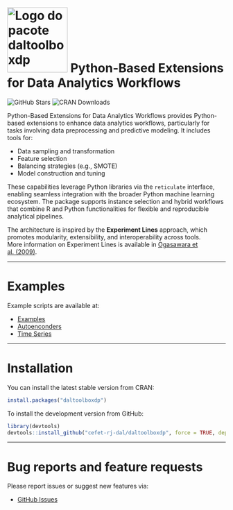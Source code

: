 
<!-- README.md is generated from README.Rmd. Please edit that file -->

# <img src='https://raw.githubusercontent.com/cefet-rj-dal/daltoolboxdp/master/inst/logo.png' alt='Logo do pacote daltoolboxdp' align='centre' height='150' width='139'/> Python-Based Extensions for Data Analytics Workflows

<!-- badges: start -->

![GitHub
Stars](https://img.shields.io/github/stars/cefet-rj-dal/daltoolboxdp?logo=Github)
![CRAN Downloads](https://cranlogs.r-pkg.org/badges/daltoolboxdp)
<!-- badges: end -->

Python-Based Extensions for Data Analytics Workflows provides
Python-based extensions to enhance data analytics workflows,
particularly for tasks involving data preprocessing and predictive
modeling. It includes tools for:

- Data sampling and transformation  
- Feature selection  
- Balancing strategies (e.g., SMOTE)  
- Model construction and tuning

These capabilities leverage Python libraries via the `reticulate`
interface, enabling seamless integration with the broader Python machine
learning ecosystem. The package supports instance selection and hybrid
workflows that combine R and Python functionalities for flexible and
reproducible analytical pipelines.

The architecture is inspired by the **Experiment Lines** approach, which
promotes modularity, extensibility, and interoperability across tools.  
More information on Experiment Lines is available in [Ogasawara et
al. (2009)](https://doi.org/10.1007/978-3-642-02279-1_20).

------------------------------------------------------------------------

# Examples

Example scripts are available at:

- [Examples](https://github.com/cefet-rj-dal/daltoolboxdp/tree/main/examples)
- [Autoenconders](https://github.com/cefet-rj-dal/daltoolboxdp/tree/main/autoencoder)
- [Time
  Series](https://github.com/cefet-rj-dal/daltoolboxdp/tree/main/timeseries)

------------------------------------------------------------------------

# Installation

You can install the latest stable version from CRAN:

``` r
install.packages("daltoolboxdp")
```

To install the development version from GitHub:

``` r
library(devtools)
devtools::install_github("cefet-rj-dal/daltoolboxdp", force = TRUE, dependencies = FALSE, upgrade = "never")
```

------------------------------------------------------------------------

# Bug reports and feature requests

Please report issues or suggest new features via:

- [GitHub Issues](https://github.com/cefet-rj-dal/daltoolboxdp/issues)
